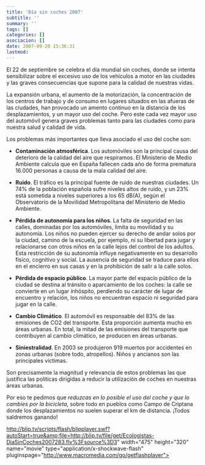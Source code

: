 ```yaml
---
title: 'Día sin coches 2007'
subtitle: ''
summary: ''
tags: []
categories: []
asociacion: []
date: 2007-09-20 15:36:31
lastmod:
---
```


El 22 de septiembre se celebra el día mundial sin coches, donde se intenta sensibilizar sobre el excesivo uso de los vehículos a motor en las ciudades y las graves consecuencias que supone para la calidad de nuestras vidas.

La expansión urbana, el aumento de la motorización, la concentración de los centros de trabajo y de consumo en lugares situados en las afueras de las ciudades, han provocado un amento continuo en la distancia de los desplazamientos, y un mayor uso del coche. Pero este cada vez mayor uso del automóvil genera graves problemas tanto para las ciudades como para nuestra salud y calidad de vida.

Los problemas más importantes que lleva asociado el uso del coche son:


-  **Contaminación atmosférica**. Los automóviles son la principal causa del deterioro de la calidad del aire que respiramos. El Ministerio de Medio Ambiente calcula que en España fallecen cada año de forma prematura 16.000 personas a causa de la mala calidad del aire.


-  **Ruido**. El tráfico es la principal fuente de ruido de nuestras ciudades. Un 74% de la población española sufre niveles altos de ruido, y un 23% está sometida a niveles superiores a los 65 dB(A), según el Observatorio de la Movilidad Metropolitana del Ministerio de Medio Ambiente.


-  **Pérdida de autonomía para los niños**. La falta de seguridad en las calles, dominadas por los automóviles, limita su movilidad y su autonomía. Los niños no pueden ejercer su derecho de andar solos por la ciudad, camino de la escuela, por ejemplo, ni su libertad para jugar y relacionarse con otros niños en la calle lejos del control de los adultos. Esta restricción de su autonomía influye negativamente en su desarrollo físico, cognitivo y social. La ausencia de seguridad se traduce para ellos en el encierro en sus casas y en la prohibición de salir a la calle solos.


-  **Pérdida de espacio público**. La mayor parte del espacio público de la ciudad se destina al tránsito o aparcamiento de los coches: la calle se convierte en un lugar inhóspito, perdiendo su carácter de lugar de encuentro y relación, los niños no encuentran espacio ni seguridad para jugar en la calle.


-  **Cambio Climático**. El automóvil es responsable del 83% de las emisiones de CO2 del transporte. Esta proporción aumenta mucho en áreas urbanas. En total, la mitad de las emisiones del transporte que contribuyen al cambio climático, se producen en áreas urbanas.


-  **Siniestralidad**. En 2003 se produjeron 919 muertos por accidentes en zonas urbanas (sobre todo, atropellos). Niños y ancianos son las principales víctimas.

Son precisamente la magnitud y relevancia de estos problemas las que justifica las políticas dirigidas a reducir la utilización de coches en nuestras áreas urbanas.

Por eso te pedimos que *reduzcas en lo posible el uso del coche y que lo cambies por la bicicleta*, sobre todo en pueblos como Campo de Criptana donde los desplazamientos no suelen superar el km de distancia. ¡Todos saldremos ganando!

 http://blip.tv/scripts/flash/blipplayer.swf?autoStart=true&amp;file=http://blip.tv/file/get/Ecologistas-DiaSinCoches2007283.flv%3Fsource%3D3"  width="475" height="320" name="movie" type="application/x-shockwave-flash" pluginspage="http://www.macromedia.com/go/getflashplayer"></embed>